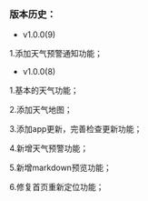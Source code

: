 
### 版本历史：

- v1.0.0(9)

1.添加天气预警通知功能；

- v1.0.0(8)

1.基本的天气功能；

2.添加天气地图；

3.添加app更新，完善检查更新功能；

4.新增天气预警功能；

5.新增markdown预览功能；

6.修复首页重新定位功能；

